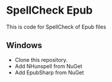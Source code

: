 # SpellCheck Epub
This is code for  SpellCheck of Epub files 

## Windows
- Clone this repository.
- Add NHunspell from NuGet
- Add EpubSharp from NuGet